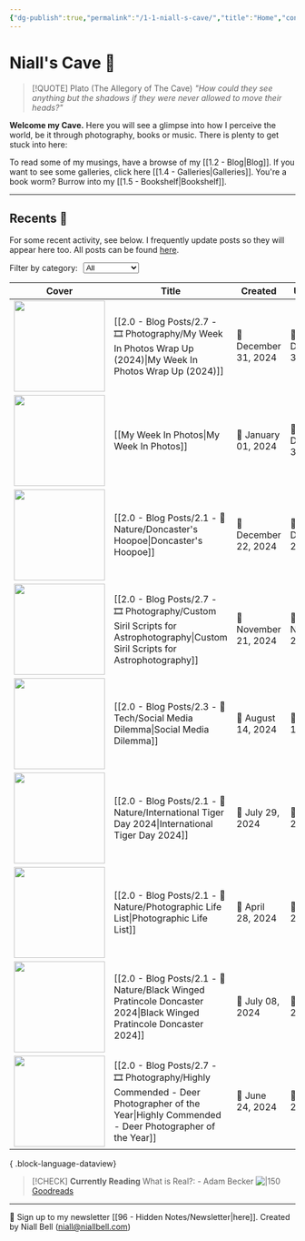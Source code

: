 ```yaml
---
{"dg-publish":true,"permalink":"/1-1-niall-s-cave/","title":"Home","contentClasses":"cards cards-cols-3 cards-cover cards-cover-no-border cards-title-hide-icons","tags":["gardenEntry"],"noteIcon":null,"created":"2024-04-07T21:59:11.083+01:00","updated":"2024-12-31T00:30:47.274+00:00"}
---
```


# Niall's Cave 🦇 

> [!QUOTE] Plato (The Allegory of The Cave)
> *"How could they see anything but the shadows if they were never allowed to move their heads?"*

**Welcome my Cave.** Here you will see a glimpse into how I perceive the world, be it through photography, books or music. There is plenty to get stuck into here:

To read some of my musings, have a browse of my [[1.2 - Blog\|Blog]].
If you want to see some galleries, click here [[1.4 - Galleries\|Galleries]].
You're a book worm? Burrow into my [[1.5 - Bookshelf\|Bookshelf]].

---

## Recents 📝

For some recent activity, see below. I frequently update posts so they will appear here too. All posts can be found [here](https://niallbell.com/blog).

<div style="display: flex; align-items: center;"> <!-- Added flex container -->
    <label for="tagFilter" style="margin-right: 10px;">Filter by category:</label> <!-- Added margin-right -->
    <select id="tagFilter" class="search-button" onchange="filterTable()">
        <option value="all">All</option>
        <option value="photography">Photography</option>
        <option value="tech">Tech</option>
        <option value="nature">Nature</option>
        <option value="birding">Birding</option>
        <option value="canada">Canada</option>
        <option value="philosophy">Philosophy</option>
        <!-- Add more options as needed -->
    </select>
</div>


| Cover                                                               | Title                                                                                                                                            | Created              | Updated              | Type         | Tags                                                                        |
| ------------------------------------------------------------------- | ------------------------------------------------------------------------------------------------------------------------------------------------ | -------------------- | -------------------- | ------------ | --------------------------------------------------------------------------- |
| <img src='https://i.imgur.com/28al9Ob.jpeg' style='height:160px;'/> | [[2.0 - Blog Posts/2.7 - 🎞️ Photography/My Week In Photos Wrap Up (2024)\|My Week In Photos Wrap Up (2024)]]                                 | 📅 December 31, 2024 | 🔄 December 31, 2024 | 💭 Blog Post | #photo #photography #myweekinphotos #photostory                             |
| <img src='https://i.imgur.com/xe4JJVg.jpeg' style='height:160px;'/> | [[My Week In Photos\|My Week In Photos]]                                                                                                      | 📅 January 01, 2024  | 🔄 December 31, 2024 | 💭 Blog Post | #photography #photofeed                                                     |
| <img src='https://i.imgur.com/vfEGkKB.jpeg' style='height:160px;'/> | [[2.0 - Blog Posts/2.1 - 🌱Nature/Doncaster's Hoopoe\|Doncaster's Hoopoe]]                                                                    | 📅 December 22, 2024 | 🔄 December 22, 2024 | 💭 Blog Post | #birding #nature #hoopoe #doncaster #rarebird #birds #Birds                 |
| <img src='https://i.imgur.com/Izkx8aB.jpeg' style='height:160px;'/> | [[2.0 - Blog Posts/2.7 - 🎞️ Photography/Custom Siril Scripts for Astrophotography\|Custom Siril Scripts for Astrophotography]]               | 📅 November 21, 2024 | 🔄 November 21, 2024 | 💭 Blog Post | #tech #astrophotography #siril #imageprocessing #Tech #Siril                |
| <img src='https://i.imgur.com/9wUq3cS.jpg' style='height:160px;'/>  | [[2.0 - Blog Posts/2.3 - 💾 Tech/Social Media Dilemma\|Social Media Dilemma]]                                                                 | 📅 August 14, 2024   | 🔄 August 14, 2024   | 💭 Blog Post | #socialmedia #socials #instagram #facebook #Socialmedia #tech               |
| <img src='https://i.imgur.com/BiYriQv.png' style='height:160px;'/>  | [[2.0 - Blog Posts/2.1 - 🌱Nature/International Tiger Day 2024\|International Tiger Day 2024]]                                                | 📅 July 29, 2024     | 🔄 July 29, 2024     | 💭 Blog Post | #internationaltigerday #tigers #nature #wildlife #conservation              |
| <img src='https://i.imgur.com/7VfFNPl.jpeg' style='height:160px;'/> | [[2.0 - Blog Posts/2.1 - 🌱Nature/Photographic Life List\|Photographic Life List]]                                                            | 📅 April 28, 2024    | 🔄 July 27, 2024     | 💭 Blog Post | #photography #nature #lifelist #wildlife #birding                           |
| <img src='https://i.imgur.com/IJUcoJt.jpeg' style='height:160px;'/> | [[2.0 - Blog Posts/2.1 - 🌱Nature/Black Winged Pratincole Doncaster 2024\|Black Winged Pratincole Doncaster 2024]]                            | 📅 July 08, 2024     | 🔄 July 08, 2024     | 💭 Blog Post | #birds #rarebird #pratincole #photography #nature #wildlife #Birds #birding |
| <img src='https://i.imgur.com/8bzvnWQ.png' style='height:160px;'/>  | [[2.0 - Blog Posts/2.7 - 🎞️ Photography/Highly Commended - Deer Photographer of the Year\|Highly Commended - Deer Photographer of the Year]] | 📅 June 24, 2024     | 🔄 June 24, 2024     | 💭 Blog Post | #photo #photography #nature #wildlife #deer                                 |

{ .block-language-dataview}

>[!CHECK] **Currently Reading**
>What is Real?:  - Adam Becker
>![|150](https://images-na.ssl-images-amazon.com/images/S/compressed.photo.goodreads.com/books/1500753932i/35604796.jpg)
>[Goodreads](https://www.goodreads.com/book/show/35604796-what-is-real?)


---
📧 Sign up to my newsletter [[96 - Hidden Notes/Newsletter\|here]].
Created by Niall Bell (niall@niallbell.com)

